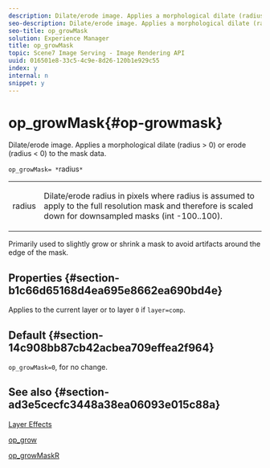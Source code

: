 ```yaml
---
description: Dilate/erode image. Applies a morphological dilate (radius > 0) or erode (radius < 0) to the mask data.
seo-description: Dilate/erode image. Applies a morphological dilate (radius > 0) or erode (radius < 0) to the mask data.
seo-title: op_growMask
solution: Experience Manager
title: op_growMask
topic: Scene7 Image Serving - Image Rendering API
uuid: 016501e8-33c5-4c9e-8d26-120b1e929c55
index: y
internal: n
snippet: y
---
```


# op_growMask{#op-growmask}

Dilate/erode image. Applies a morphological dilate (radius > 0) or erode (radius < 0) to the mask data.

 `op_growMask= *`radius`*`

<table id="simpletable_3BAA4523D29E447FA7A4C9009B3E8344"> 
 <tr class="strow"> 
  <td class="stentry"> <p><span class="varname"> radius</span> </p> </td> 
  <td class="stentry"> <p>Dilate/erode radius in pixels where radius is assumed to apply to the full resolution mask and therefore is scaled down for downsampled masks (int -100..100). </p></td> 
 </tr> 
</table>

Primarily used to slightly grow or shrink a mask to avoid artifacts around the edge of the mask.

## Properties {#section-b1c66d65168d4ea695e8662ea690bd4e}

Applies to the current layer or to layer `0` if `layer=comp`.

## Default {#section-14c908bb87cb42acbea709effea2f964}

`op_growMask=0`, for no change.

## See also {#section-ad3e5cecfc3448a38ea06093e015c88a}

[Layer Effects](../../../../../is-api/http-ref/image-serving-api-ref/c-http-protocol-reference/c-syntax-and-features/r-layer-effects.md#reference-82a6b5311b3d4471ad2799adb3b2201c)

[op_grow](../../../../../is-api/http-ref/image-serving-api-ref/c-http-protocol-reference/c-command-reference/r-op-grow.md#reference-f95f3291c78c42b9a34b1b7e177e739a)

[op_growMaskR](../../../../../is-api/http-ref/image-serving-api-ref/c-http-protocol-reference/c-command-reference/r-op-growmaskr.md#reference-8092864159ae43c490821b9590d7709a) 
